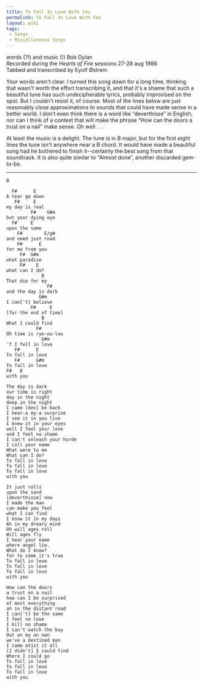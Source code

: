 ```yaml
---
title: To Fall In Love With You
permalink: To Fall In Love With You
layout: wiki
tags:
 - Songs
 - Miscellaneous Songs
---
```


words (?!) and music (!) Bob Dylan  
Recorded during the *Hearts of Fire* sessions 27-28 aug 1986  
Tabbed and transcribed by Eyolf Østrem

Your words aren't clear. I turned this song down for a long time,
thinking that wasn't worth the effort transcribing it, and that it's a
shame that such a beautiful tune has such undecipherable lyrics,
probably improvised on the spot. But I couldn't resist it, of course.
Most of the lines below are just reasonably close approximations to
sounds that could have made sense in a better world. I don't even think
there is a word like “deverthisse” in English, nor can I think of a
context that will make the phrase “How can the doors a trust on a nail”
make sense. Oh well . . .

At least the music is a delight. The tune is in B major, but for the
first eight lines the tune isn't anywhere near a B chord. It would have
made a beautiful song had he bothered to finish it--certainly the best
song from that soundtrack. It is also quite similar to “Almost done”,
another discarded gem-to-be.

* * * * *

    B

      F#      E
    A tear go down
       F#     E
    my day is real
             F#    G#m
    but your dying eye
      F#     E
    upon the same
        F#        E/g#
    and need just road
        F#      E
    for me from you
         F#  G#m
    what paradise
         F#    E
    what can I do?
                 B
    That die for my
                   F#
    and the day is dark
                G#m
    I can['t] believe
             F#     E
    [for the end of time]
                 B
    What I could find
               F#
    Oh time is rye-ou-lou
                 G#m
    'f I fell in love
       F#      E
    To fall in love
       F#      G#m
    To fall in love
    F#   B
    with you

    The day is dark
    our time is right
    day in the night
    deep in the night
    I came [dev] be back
    I hear-a my-a surprise
    I see it in you live
    I knew it in your eyes
    well I feel your love
    and I feel no shame
    I can't unleash your horde
    I call your name
    What were to me
    What can I do?
    To fall in love
    To fall in love
    To fall in love
    with you

    It just rolls
    upon the sand
    [deverthisse] now
    I made the man
    can make you feel
    what I can find
    I know it in my days
    Ah in my dreary mind
    Oh will ages roll
    Will ages fly
    I hear your name
    where angel lie.
    What do I know?
    for to come it's true
    To fall in love
    To fall in love
    To fall in love
    with you

    How can the doors
    a trust on a nail
    how can I be surprised
    of most everything
    ah in the distant road
    I can['t] be the same
    I feel no love
    I kill no shame
    I can't watch the bay
    Out on my an own
    we've a destined man
    I came atist it all
    [I didn't] I could find
    Where I could go
    To fall in love
    To fall in love
    To fall in love
    with you
